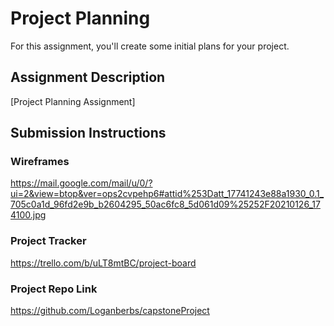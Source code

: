 # Project Planning
For this assignment, you'll create some initial plans for your project.

## Assignment Description
[Project Planning Assignment]

## Submission Instructions

### Wireframes

https://mail.google.com/mail/u/0/?ui=2&view=btop&ver=ops2cvpehp6#attid%253Datt_17741243e88a1930_0.1_705c0a1d_96fd2e9b_b2604295_50ac6fc8_5d061d09%25252F20210126_174100.jpg

### Project Tracker

https://trello.com/b/uLT8mtBC/project-board

### Project Repo Link

https://github.com/Loganberbs/capstoneProject
